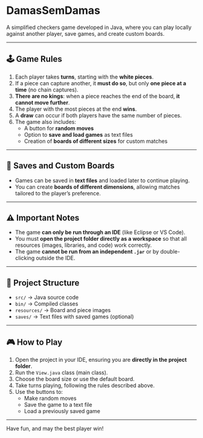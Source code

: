 # DamasSemDamas

A simplified checkers game developed in Java, where you can play locally against another player, save games, and create custom boards.

---

## 🕹️ Game Rules

1. Each player takes **turns**, starting with the **white pieces**.  
2. If a piece can capture another, it **must do so**, but only **one piece at a time** (no chain captures).  
3. **There are no kings**: when a piece reaches the end of the board, **it cannot move further**.  
4. The player with the most pieces at the end **wins**.  
5. A **draw** can occur if both players have the same number of pieces.  
6. The game also includes:
   - A button for **random moves**
   - Option to **save and load games** as text files
   - Creation of **boards of different sizes** for custom matches

---

## 💾 Saves and Custom Boards

- Games can be saved in **text files** and loaded later to continue playing.  
- You can create **boards of different dimensions**, allowing matches tailored to the player’s preference.

---

## ⚠️ Important Notes

- The game **can only be run through an IDE** (like Eclipse or VS Code).  
- You must **open the project folder directly as a workspace** so that all resources (images, libraries, and code) work correctly.  
- The game **cannot be run from an independent `.jar`** or by double-clicking outside the IDE.

---

## 📂 Project Structure

- `src/` → Java source code  
- `bin/` → Compiled classes  
- `resources/` → Board and piece images  
- `saves/` → Text files with saved games (optional)

---

## 🎮 How to Play

1. Open the project in your IDE, ensuring you are **directly in the project folder**.  
2. Run the `View.java` class (main class).  
3. Choose the board size or use the default board.  
4. Take turns playing, following the rules described above.  
5. Use the buttons to:
   - Make random moves  
   - Save the game to a text file  
   - Load a previously saved game  

---

Have fun, and may the best player win!
